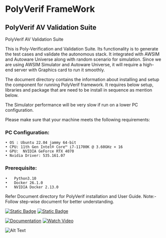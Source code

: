# PolyVerif FrameWork

## PolyVerif AV Validation Suite

PolyVerif AV Validation Suite

This is Poly-Verification and Validation Suite. Its functionality is to generate the test cases and validate the autonomous stack.
It integrated with AWSIM and Autoware Universe along with random scenario for simulation.
Since we are using AWSIM Simulator and Autoware Universe, it will require a high-end server with Graphics card to run it smoothly. 

The document directory contains the information about installing and setup the component for running PolyVerif framework. 
It requires below setup, libraries and package that are need to be install in sequence as mention below.

The Simulator performance will be very slow if run on a lower PC configuration.

Please make sure that your machine meets the following requirements:

### PC Configuration:

    • OS : Ubuntu 22.04 jammy 64-bit
    • CPU: 11th Gen Intel® Core™ i7-11700K @ 3.60GHz × 16
    • GPU:  NVIDIA GeForce RTX 4070 
    • Nvidia Driver: 535.161.07
    
    
### Prerequisite: 
	
    •	Python3.10
    •	Docker 26.1.0
    •	NVIDIA Docker 2.13.0

  

Refer Document directory for PolyVerif installation and User Guide.
Note:- Follow step-wise document for better understanding.
	
[![Static Badge](https://img.shields.io/badge/PolyVerif-blue?style=for-the-badge)](https://www.avvc.net/)  [![Static Badge](https://img.shields.io/badge/Publication-blue?style=for-the-badge)](https://ieeexplore.ieee.org/document/10075634)


[![Documentation](https://img.shields.io/badge/Documentation-red?style=for-the-badge)](https://github.com/PolyVerifFramework/PolyVerif/tree/PolyVerif-AWSIM-Docker/Document) [![Watch Video](https://img.shields.io/badge/Watch_Video-red?style=for-the-badge)](https://www.youtube.com/playlist?list=PLdaz5YCiVlEn_l22XnQp6pS2KvE3BOX23)


![Alt Text](https://drive.google.com/uc?export=view&id=1tTEotG_E1Kpgxs7zuP5BslOgRJ57vTWV)

